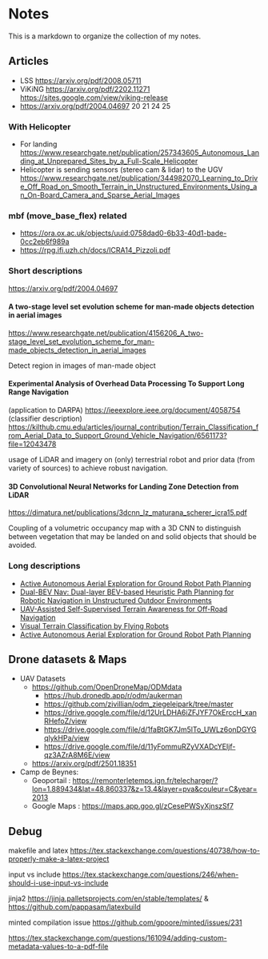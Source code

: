 Notes
===

This is a markdown to organize the collection of my notes.

## Articles

- LSS https://arxiv.org/pdf/2008.05711
- ViKiNG https://arxiv.org/pdf/2202.11271  https://sites.google.com/view/viking-release
- https://arxiv.org/pdf/2004.04697 20 21 24 25

### With Helicopter

- For
  landing https://www.researchgate.net/publication/257343605_Autonomous_Landing_at_Unprepared_Sites_by_a_Full-Scale_Helicopter
- Helicopter is sending sensors (stereo cam & lidar) to the
  UGV https://www.researchgate.net/publication/344982070_Learning_to_Drive_Off_Road_on_Smooth_Terrain_in_Unstructured_Environments_Using_an_On-Board_Camera_and_Sparse_Aerial_Images

### mbf (move_base_flex) related

- https://ora.ox.ac.uk/objects/uuid:0758dad0-6b33-40d1-bade-0cc2eb6f989a
- https://rpg.ifi.uzh.ch/docs/ICRA14_Pizzoli.pdf

### Short descriptions

https://arxiv.org/pdf/2004.04697

#### A two-stage level set evolution scheme for man-made objects detection in aerial images

https://www.researchgate.net/publication/4156206_A_two-stage_level_set_evolution_scheme_for_man-made_objects_detection_in_aerial_images

Detect region in images of man-made object

#### Experimental Analysis of Overhead Data Processing To Support Long Range Navigation

(application to DARPA) https://ieeexplore.ieee.org/document/4058754
(classifier
description) https://kilthub.cmu.edu/articles/journal_contribution/Terrain_Classification_from_Aerial_Data_to_Support_Ground_Vehicle_Navigation/6561173?file=12043478

usage of LiDAR and imagery on (only) terrestrial robot and prior data (from variety of sources)
to achieve robust navigation.

#### 3D Convolutional Neural Networks for Landing Zone Detection from LiDAR

https://dimatura.net/publications/3dcnn_lz_maturana_scherer_icra15.pdf

Coupling of a volumetric occupancy map with a 3D CNN to distinguish between vegetation that may be landed on and solid
objects that should be avoided.

### Long descriptions

- [Active Autonomous Aerial Exploration for Ground Robot Path Planning](Active%20Autonomous%20Aerial%20Exploration%20for%20Ground%20Robot%20Path%20Planning.md)
- [Dual-BEV Nav: Dual-layer BEV-based Heuristic Path Planning for Robotic Navigation in Unstructured Outdoor Environments](Dual-BEV%20Nav%20Dual-layer%20BEV-based%20Heuristic%20Path%20Planning%20for%20Robotic%20Navigation%20in%20Unstructured%20Outdoor%20Environments.md)
- [UAV-Assisted Self-Supervised Terrain Awareness for Off-Road Navigation](UAV-Assisted%20Self-Supervised%20Terrain%20Awareness%20for%20Off-Road%20Navigation.md)
- [Visual Terrain Classification by Flying Robots](Visual%20Terrain%20Classification%20by%20Flying%20Robots.md)
- [Active Autonomous Aerial Exploration for Ground Robot Path Planning](Active%20Autonomous%20Aerial%20Exploration%20for%20Ground%20Robot%20Path%20Planning.md)

## Drone datasets & Maps

- UAV Datasets
    - https://github.com/OpenDroneMap/ODMdata
        - https://hub.dronedb.app/r/odm/aukerman
        - https://github.com/zivillian/odm_ziegeleipark/tree/master
        - https://drive.google.com/file/d/12UrLDHA6iZFJYF7OkErccH_xanRHefoZ/view
        - https://drive.google.com/file/d/1faBtGK7Jm5lTo_UWLz6onDGYGqlykHPa/view
        - https://drive.google.com/file/d/11yFommuRZyVXADcYEIjf-qz3AZrA8M6E/view
    - https://arxiv.org/pdf/2501.18351
- Camp de Beynes:
    - Geoportail :
      https://remonterletemps.ign.fr/telecharger/?lon=1.889434&lat=48.860337&z=13.4&layer=pva&couleur=C&year=2013
    - Google Maps : https://maps.app.goo.gl/zCesePWSyXjnszSf7

## Debug

makefile and latex https://tex.stackexchange.com/questions/40738/how-to-properly-make-a-latex-project

input vs include https://tex.stackexchange.com/questions/246/when-should-i-use-input-vs-include

jinja2 https://jinja.palletsprojects.com/en/stable/templates/ & https://github.com/pappasam/latexbuild

minted compilation issue https://github.com/gpoore/minted/issues/231

https://tex.stackexchange.com/questions/161094/adding-custom-metadata-values-to-a-pdf-file